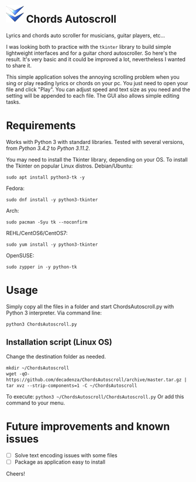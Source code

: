 # ![alt Logo](https://github.com/decadenza/chordsautoscroll/raw/master/media/icon.png) Chords Autoscroll 
Lyrics and chords auto scroller for musicians, guitar players, etc...

I was looking both to practice with the `tkinter` library to build simple lightweight interfaces and for a guitar chord autoscroller. So here's the result.
It's very basic and it could be improved a lot, nevertheless I wanted to share it.

This simple application solves the annoying scrolling problem when you sing or play reading lyrics or chords on your pc.
You just need to open your file and click "Play". You can adjust speed and text size as you need and the setting will be appended to each file.
The GUI also allows simple editing tasks.

# Requirements

Works with Python 3 with standard libraries.
Tested with several versions, from *Python 3.4.2* to *Python 3.11.2*.

You may need to install the Tkinter library, depending on your OS.
To install the Tkinter on popular Linux distros.
Debian/Ubuntu:
```
sudo apt install python3-tk -y  
```
Fedora:
```
sudo dnf install -y python3-tkinter
```
Arch:
```
sudo pacman -Syu tk --noconfirm 
```
REHL/CentOS6/CentOS7:
```
sudo yum install -y python3-tkinter
```
OpenSUSE:
```
sudo zypper in -y python-tk
```

# Usage

Simply copy all the files in a folder and start ChordsAutoscroll.py with Python 3 interpreter. Via command line:
```
python3 ChordsAutoscroll.py
```

## Installation script (Linux OS)
Change the destination folder as needed.
```
mkdir ~/ChordsAutoscroll
wget -qO- https://github.com/decadenza/ChordsAutoscroll/archive/master.tar.gz | tar xvz --strip-components=1 -C ~/ChordsAutoscroll
```

To execute:
`python3 ~/ChordsAutoscroll/ChordsAutoscroll.py`
Or add this command to your menu.

# Future improvements and known issues

- [ ] Solve text encoding issues with some files
- [ ] Package as application easy to install

Cheers!
